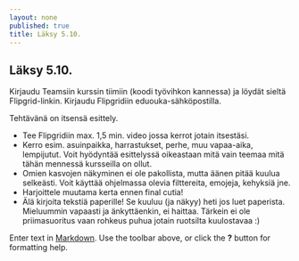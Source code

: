 ```yaml
---
layout: none
published: true
title: Läksy 5.10.
---
```

## Läksy 5.10.

Kirjaudu Teamsiin kurssin tiimiin (koodi työvihkon kannessa) ja löydät sieltä Flipgrid-linkin. Kirjaudu Flipgridiin eduouka-sähköpostilla.

Tehtävänä on itsensä esittely. 
- Tee Flipgridiin max. 1,5 min. video jossa kerrot jotain itsestäsi.
- Kerro esim. asuinpaikka, harrastukset, perhe, muu vapaa-aika, lempijutut. Voit hyödyntää esittelyssä oikeastaan mitä vain teemaa mitä tähän mennessä kursseilla on ollut. 
- Omien kasvojen näkyminen ei ole pakollista, mutta äänen pitää kuulua selkeästi. Voit käyttää ohjelmassa olevia filttereita, emojeja, kehyksiä jne.
- Harjoittele muutama kerta ennen final cutia!
- Älä kirjoita tekstiä paperille! Se kuuluu (ja näkyy) heti jos luet paperista. Mieluummin vapaasti ja änkyttäenkin, ei haittaa. Tärkein ei ole priimasuoritus vaan rohkeus puhua jotain ruotsilta kuulostavaa :)

Enter text in [Markdown](http://daringfireball.net/projects/markdown/). Use the toolbar above, or click the **?** button for formatting help.
